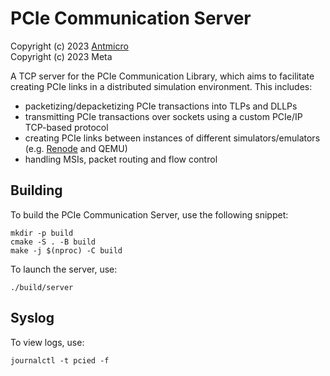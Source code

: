 PCIe Communication Server
=========================

Copyright (c) 2023 [Antmicro](https://www.antmicro.com)  
Copyright (c) 2023 Meta

A TCP server for the PCIe Communication Library, which aims to facilitate
creating PCIe links in a distributed simulation environment. This includes:
* packetizing/depacketizing PCIe transactions into TLPs and DLLPs 
* transmitting PCIe transactions over sockets using a custom PCIe/IP TCP-based
  protocol
* creating PCIe links between instances of different simulators/emulators (e.g.
  [Renode](https://renode.io/) and QEMU)
* handling MSIs, packet routing and flow control

Building
--------

To build the PCIe Communication Server, use the following snippet:

<!-- name="server-build" -->
```
mkdir -p build
cmake -S . -B build
make -j $(nproc) -C build
```

To launch the server, use:
```
./build/server
```

Syslog
------

To view logs, use:

```
journalctl -t pcied -f
```
